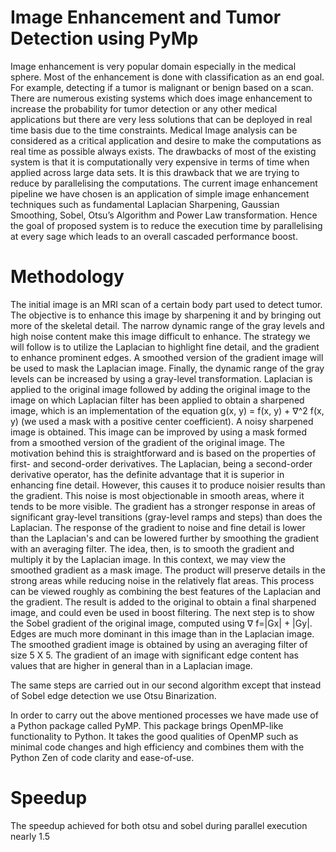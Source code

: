 # Image Enhancement and Tumor Detection using PyMp

Image enhancement is very popular domain especially in the medical sphere. Most of the enhancement is done with classification as an end goal. For example, detecting if a tumor is malignant or benign based on a scan. There are numerous existing systems which does image enhancement to increase the probability for tumor detection or any other medical applications but there are very less solutions that can be deployed in real time basis due to the time constraints. Medical Image analysis can be considered as a critical application and desire to make the computations as real time as possible always exists. The drawbacks of most of the existing system is that it is computationally very expensive in terms of time when applied across large data sets. It is this drawback that we are trying to reduce
by parallelising the computations. The current image enhancement pipeline we have chosen is an application of simple image enhancement techniques such as fundamental Laplacian Sharpening, Gaussian Smoothing, Sobel, Otsu’s Algorithm and Power Law transformation. Hence the goal of proposed system is to reduce the execution time by parallelising at every sage which leads to an overall cascaded performance boost.

# Methodology

The initial image is an MRI scan of a certain body part used to detect tumor. The objective is to enhance this image by sharpening it and by bringing out more of the skeletal detail. The narrow dynamic range of the gray levels and high noise content make this image difficult to enhance. The strategy we will follow is to utilize the Laplacian to highlight fine detail, and the gradient to enhance prominent edges. A smoothed version of the gradient image will be used to mask the
Laplacian image. Finally, the dynamic range of the gray levels can be increased by using a gray-level transformation. Laplacian is applied to the original image followed by adding the original image to the image on which Laplacian filter has been applied to obtain a sharpened image, which is an implementation of the equation g(x, y) = f(x, y) + ∇^2 f(x, y) (we used a mask with a positive center coefficient). A noisy sharpened image is obtained. This image can be improved by using a mask formed from a smoothed version of the gradient of the original image. The motivation behind this is straightforward and is based on the properties
of first- and second-order derivatives. The Laplacian, being a second-order derivative operator, has the definite advantage that it is superior in enhancing fine detail. However, this causes it to produce noisier results than the gradient. This noise is most objectionable in smooth areas, where it tends to be more visible. The gradient has a stronger response in areas of significant gray-level transitions (gray-level ramps and steps) than does the Laplacian. The response of the gradient to noise and fine detail is lower than the Laplacian's and can be lowered further by smoothing the gradient with an averaging filter. The idea, then, is to smooth the gradient and multiply it by the Laplacian image. In this context, we may view the smoothed gradient as a mask image. The product will preserve details in the strong areas while reducing noise in the relatively flat areas. This process can be viewed roughly as combining the best features of the Laplacian and the gradient. The result is added to the original to obtain a final sharpened image, and could even be used in boost filtering. The next step is to show the Sobel gradient of the original image, computed using ∇ f=|Gx| + |Gy|. Edges are much more dominant in this image than in the Laplacian image. The smoothed gradient image is obtained by using an averaging filter of size 5 X 5. The gradient of an image with significant edge content has values that are higher in general than in a Laplacian image.

The same steps are carried out in our second algorithm except that instead of Sobel edge detection we use Otsu Binarization.

In order to carry out the above mentioned processes we have made use of a Python package called PyMP. This package brings OpenMP-like functionality to Python. It takes the good qualities of OpenMP such as minimal code changes and high efficiency and combines them with the Python Zen of code clarity and ease-of-use.

# Speedup

The speedup achieved for both otsu and sobel during parallel execution nearly 1.5 

